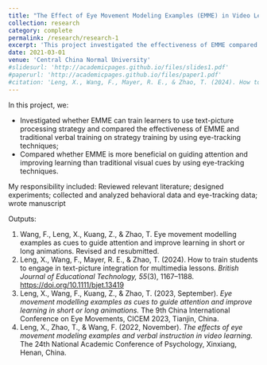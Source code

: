 ```yaml
---
title: "The Effect of Eye Movement Modeling Examples (EMME) in Video Learning "
collection: research
category: complete
permalink: /research/research-1
excerpt: 'This project investigated the effectiveness of EMME compared to other instructional design and learning strategies.'
date: 2021-03-01
venue: 'Central China Normal University'
#slidesurl: 'http://academicpages.github.io/files/slides1.pdf'
#paperurl: 'http://academicpages.github.io/files/paper1.pdf'
#citation: 'Leng, X., Wang, F., Mayer, R. E., & Zhao, T. (2024). How to train students to engage in text-picture integration for multimedia lessons. <i>British Journal of Educational Technology, 55</i>(3), 1167–1188.'
---
```


In this project, we:
- Investigated whether EMME can train learners to use text-picture processing strategy and compared the effectiveness of EMME and traditional verbal training on strategy training by using eye-tracking techniques;
- Compared whether EMME is more beneficial on guiding attention and improving learning than traditional visual cues by using eye-tracking techniques.

My responsibility included: Reviewed relevant literature; designed experiments; collected and analyzed behavioral data and eye-tracking data; wrote manuscript

Outputs:

1. Wang, F., Leng, X., Kuang, Z., & Zhao, T. Eye movement modelling examples as cues to guide attention and improve learning in short or long animations. Revised and resubmitted.
2. Leng, X., Wang, F., Mayer, R. E., & Zhao, T. (2024). How to train students to engage in text-picture integration for multimedia lessons. <i>British Journal of Educational Technology, 55</i>(3), 1167–1188. https://doi.org/10.1111/bjet.13419
3. Leng, X., Wang, F., Kuang, Z., & Zhao, T. (2023, September). <i>Eye movement modelling examples as cues to guide attention and improve learning in short or long animations.</i> The 9th China International Conference on Eye Movements, CICEM 2023, Tianjin, China.
4. Leng, X., Zhao, T., & Wang, F. (2022, November). <i>The effects of eye movement modeling examples and verbal instruction in video learning.</i> The 24th National Academic Conference of Psychology, Xinxiang, Henan, China.
